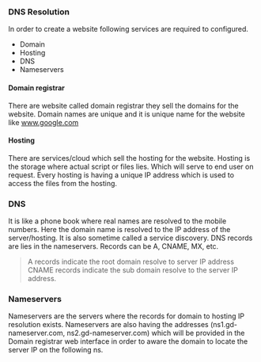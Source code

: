 ### DNS Resolution
In order to create a website following services are required to configured.

* Domain
* Hosting
* DNS
* Nameservers

#### Domain registrar
There are website called domain registrar they sell the domains for the website. Domain names are unique and it is unique name for the website like www.google.com

#### Hosting
There are services/cloud which sell the hosting for the website. Hosting is the storage where actual script or files lies. Which will serve to end user on request. Every hosting is having a unique IP address which is used to access the files from the hosting.

### DNS
It is like a phone book where real names are resolved to the mobile numbers. Here the domain name is resolved to the IP address of the server/hosting. It is also sometime called a service discovery. DNS records are lies in the nameservers. Records can be A, CNAME, MX, etc.
> A records indicate the root domain resolve to server IP address
> CNAME records indicate the sub domain resolve to the server IP address.

### Nameservers
Nameservers are the servers where the records for domain to hosting IP resolution exists. Nameservers are also having the addresses (ns1.gd-nameserver.com, ns2.gd-nameserver.com) which will be provided in the Domain registrar web interface in order to aware the domain to locate the server IP on the following ns.